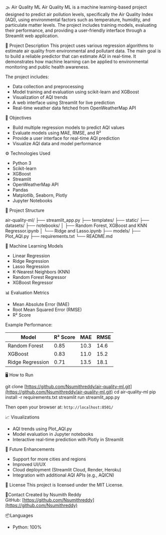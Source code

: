 🌫️ Air Quality ML
Air Quality ML is a machine learning-based project designed to predict air pollution levels, specifically the Air Quality Index (AQI), using environmental factors such as temperature, humidity, and particulate matter levels. The project includes training models, evaluating their performance, and providing a user-friendly interface through a Streamlit web application.

📖 Project Description
This project uses various regression algorithms to estimate air quality from environmental and pollutant data. The main goal is to build a reliable predictor that can estimate AQI in real-time. It demonstrates how machine learning can be applied to environmental monitoring and public health awareness.

The project includes:
- Data collection and preprocessing
- Model training and evaluation using scikit-learn and XGBoost
- Visualization of AQI trends
- A web interface using Streamlit for live prediction
- Real-time weather data fetched from OpenWeatherMap API

🎯 Objectives
- Build multiple regression models to predict AQI values
- Evaluate models using MAE, RMSE, and R²
- Provide a user interface for real-time AQI prediction
- Visualize AQI data and model performance

⚙️ Technologies Used
- Python 3
- Scikit-learn
- XGBoost
- Streamlit
- OpenWeatherMap API
- Pandas
- Matplotlib, Seaborn, Plotly
- Jupyter Notebooks

📁 Project Structure

air-quality-ml/
├── streamlit\_app.py
├── templates/
├── static/
├── datasets/
├── notebooks/
│   ├── Random Forest, XGBoost and KNN Regressor.ipynb
│   └── Ridge and Lasso.ipynb
├── models/
├── Plot\_AQI.py
├── requirements.txt
└── README.md

🧠 Machine Learning Models
- Linear Regression
- Ridge Regression
- Lasso Regression
- K-Nearest Neighbors (KNN)
- Random Forest Regressor
- XGBoost Regressor

📊 Evaluation Metrics
- Mean Absolute Error (MAE)
- Root Mean Squared Error (RMSE)
- R² Score

Example Performance:

| Model             | R² Score | MAE  | RMSE |
|------------------|----------|------|------|
| Random Forest     | 0.85     | 10.3 | 14.6 |
| XGBoost           | 0.83     | 11.0 | 15.2 |
| Ridge Regression  | 0.71     | 13.5 | 18.1 |

🖥️ How to Run

git clone [https://github.com/Nsumithreddy/air-quality-ml.git](https://github.com/Nsumithreddy/air-quality-ml.git)
cd air-quality-ml
pip install -r requirements.txt
streamlit run streamlit\_app.py

Then open your browser at: `http://localhost:8501/`

📈 Visualizations
- AQI trends using Plot_AQI.py
- Model evaluation in Jupyter notebooks
- Interactive real-time prediction with Plotly in Streamlit

🔮 Future Enhancements
- Support for more cities and regions
- Improved UI/UX
- Cloud deployment (Streamlit Cloud, Render, Heroku)
- Integration with additional AQI APIs (e.g., AQICN)

📜 License
This project is licensed under the MIT License.

🤝Contact
Created by Nsumith Reddy  
GitHub: [https://github.com/Nsumithreddy](https://github.com/Nsumithreddy)

📦Languages
- Python: 100%

